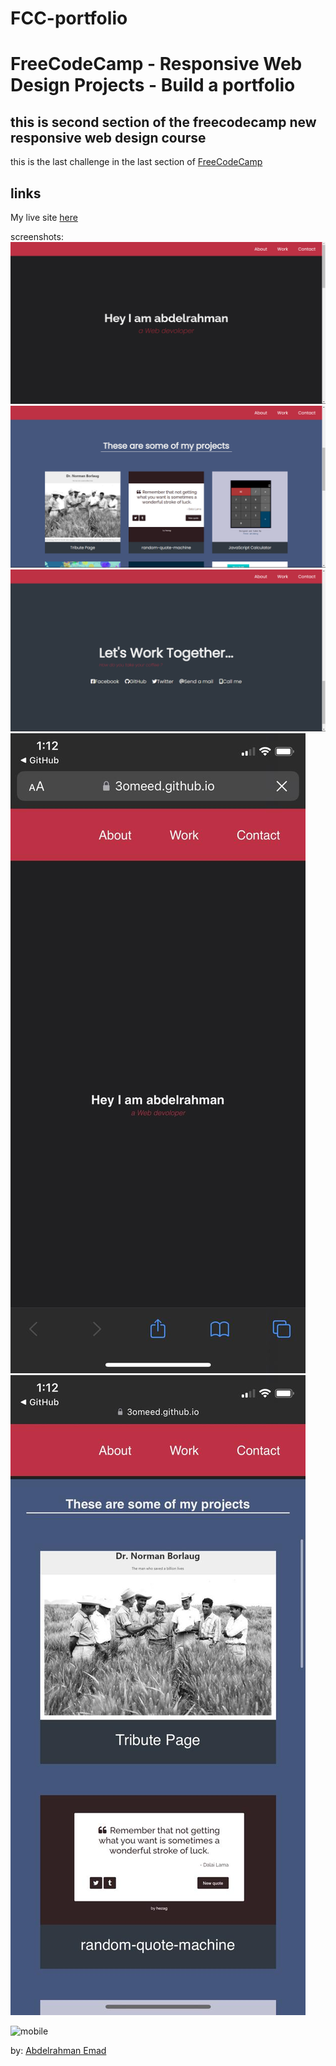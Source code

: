 # FCC-portfolio
FreeCodeCamp - Responsive Web Design Projects - Build a portfolio
=================================================================
this is second section of the freecodecamp new responsive web design course  
----


this is the last challenge in the last section of [FreeCodeCamp](https://www.freecodecamp.org/learn/2022/responsive-web-design/build-a-personal-portfolio-webpage-project/build-a-personal-portfolio-webpage)   


links  
---
My live site [here](https://3omeed.github.io/FCC-portfolio/)


screenshots:  
![pc](https://github.com/3omeed/FCC-portfolio/blob/main/photos/Screenshot%20(1222).png)  
![pc](https://github.com/3omeed/FCC-portfolio/blob/main/photos/Screenshot%20(65).png)
![pc](https://github.com/3omeed/FCC-portfolio/blob/main/photos/Screenshot%20(66).png)
![mobile](https://github.com/3omeed/FCC-portfolio/blob/main/photos/WhatsApp%20Image%202022-08-30%20at%201.13.02%20PM%20(1).jpeg)
![mobile](https://github.com/3omeed/FCC-portfolio/blob/main/photos/WhatsApp%20Image%202022-08-30%20at%201.13.02%20PM.jpeg)

![mobile]()

by: [Abdelrahman Emad](https://www.linkedin.com/in/abdelrahman-emad-57bb10237/)
